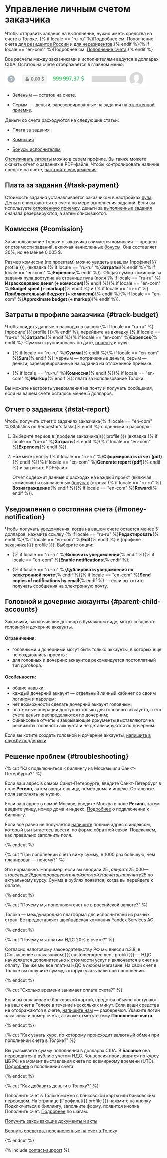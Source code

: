# Управление личным счетом заказчика

Чтобы отправить задания на выполнение, нужно иметь средства на счете в Толоке. {% if locale == "ru-ru" %}Подробнее см. Пополнение счета [для резидентов России](refill-russia.md) и [для нерезидентов](refill.md).{% endif %}{% if locale == "en-com" %}Подробнее см. [Пополнение счета](refill.md).{% endif %}

Все расчеты между заказчиками и исполнителями ведутся в долларах США. Остаток на счете отображается в главном меню:

![](../_images/other/balance-ru.png)

- Зеленым — остаток на счете.

- Серым  — деньги, зарезервированные на задания на [отложенной приемке](../../glossary.md#assignment-review).

Деньги со счета расходуются на следующие статьи:

- [Плата за задания](#task-payment)

- [Комиссия](#comission)

- [Бонусы исполнителям](bonus.md)

[Отслеживать затраты](#track-budget) можно в своем профиле. Вы также можете скачать отчет о заданиях в PDF-файле. Чтобы контролировать наличие средств на счете, [настройте уведомления](#money-notification).

## Плата за задания {#task-payment}

Стоимость задания устанавливается заказчиком в настройках [пула](../../glossary.md#pool). Деньги списываются со счета по мере выполнения заданий. Если вы используете [отложенную приемку](accept.md), деньги за [выполненные задания](../../glossary.md#completed-tasks) сначала резервируются, а затем списываются.

## Комиссия {#comission}

За использование Толоки с заказчика взимается комиссия — процент от стоимости заданий, включая начисленные [бонусы](bonus.md). Она составляет 30%, но не менее 0,005 $.

Размер комиссии (по проектам) можно увидеть в вашем [профиле]({{ profile }}), (вкладка {% if locale == "ru-ru" %}**Затраты**{% endif %}{% if locale == "en-com" %}**Expences**{% endif %}). Общая сумма комиссии за задания пула доступна на странице пула (поля {% if locale == "ru-ru" %}**Израсходовано денег (+ комиссия)**{% endif %}{% if locale == "en-com" %}**Budget spent (+ markup)**{% endif %} и {% if locale == "ru-ru" %}**Приблизительный бюджет (+ комиссия)**{% endif %}{% if locale == "en-com" %}**Approximate budget (+ markup)**{% endif %}).

## Затраты в профиле заказчика {#track-budget}

Чтобы увидеть данные о расходах в вашем {% if locale == "ru-ru" %}[профиле]({{ profile }}){% endif %}, перейдите на вкладку {% if locale == "ru-ru" %}**Затраты**{% endif %}{% if locale == "en-com" %}**Expences**{% endif %}. Суммы сгруппированы по дате, [проекту](../../glossary.md#project) и пулу:

- {% if locale == "ru-ru" %}**Сумма**{% endif %}{% if locale == "en-com" %}**Sum**{% endif %}: черным — потраченные деньги, серым — деньги, зарезервированные на задания на отложенной приемке.

- {% if locale == "ru-ru" %}**Комиссия**{% endif %}{% if locale == "en-com" %}**Markup**{% endif %}: плата за использование Толоки.

Вы можете настроить уведомления на почту и получать сообщения, если на вашем счете осталось менее 5 долларов.

## Отчет о заданиях {#stat-report}

Чтобы получить отчет о заданиях заказчика{% if locale == "en-com" %}Statistics on Requestor's tasks{% endif %} с данными о расходах:

1. Выберите период в [профиле заказчика]({{ profile }}) (вкладка {% if locale == "ru-ru" %}**Затраты**{% endif %}{% if locale == "en-com" %}**Expences**{% endif %}).

1. Нажмите кнопку {% if locale == "ru-ru" %}**Сформировать отчет (pdf)**{% endif %}{% if locale == "en-com" %}**Generate report (pdf)**{% endif %} и загрузите PDF-файл.

    Отчет содержит данные о расходах на каждый проект (включая комиссию) и выплаченных [бонусах](../../glossary.md#reward) (строка {% if locale == "ru-ru" %}**Вознаграждение**{% endif %}{% if locale == "en-com" %}**Reward**{% endif %}).

## Уведомления о состоянии счета {#money-notification}

Чтобы получать уведомления, когда на вашем счете остается менее 5 долларов, нажмите ссылку {% if locale == "ru-ru" %}**Редактировать**{% endif %}{% if locale == "en-com" %}**Edit**{% endif %} в [профиле заказчика]({{ profile }}). Выберите опции:

- {% if locale == "ru-ru" %}**Включить уведомления**{% endif %}{% if locale == "en-com" %}**Enable notifications**{% endif %};

- {% if locale == "ru-ru" %}**Дублировать уведомления по электронной почте**{% endif %}{% if locale == "en-com" %}**Send copies of notifications by email**{% endif %} — если вы хотите получать сообщения на электронную почту.

## Головной и дочерние аккаунты {#parent-child-accounts}

Заказчики, заключившие договор в бумажном виде, могут создавать головной и дочерние аккаунты.

#### Ограничения:

- головными и дочерними могут быть только аккаунты, в которых еще не создавались проекты;
- для головных и дочерних аккаунтов рекомендуется постоплатный тип договора.

#### Особенности:

- общие [навыки](../../glossary.md#skill);
- каждый дочерний аккаунт — отдельный личный кабинет со своим логином и паролем;
- нет возможности сделать дочерний аккаунт головным;
- платежные операции доступны только для головного аккаунта, с его счета деньги распределяются по дочерним;
- финансовые отчеты и закрывающие документы выставляются на реквизиты головного аккаунта и не детализируются по дочерним.

Если вы хотите создать головной и дочерние аккаунты, [напишите в службу поддержки](../troubleshooting/support.md#new).

## Решение проблем {#troubleshooting}

{% cut "Как подключиться к биллингу из Москвы или Санкт-Петербурга?" %}

Если ваш адрес в самом Санкт-Петербурге, введите Санкт-Петербург в поле **Регион**, затем введите улицу, номер дома и индекс. Остальные поля заполнять не нужно.

Если ваш адрес в самой Москве, введите Москва в поле **Регион**, затем введите улицу, номер дома и индекс. [Подробнее](refill-russia.md#step-by-step) о подключении к биллингу.

Если всё равно не получается [напишите](../troubleshooting/troubleshooting.md) полный адрес с индексом, который вы пытаетесь ввести, по форме обратной связи. Подскажем, как правильно заполнить поля.

{% endcut %}

{% cut "При пополнении счета вижу сумму, в 1000 раз большую, чем планировал — почему?" %}

Это нормально. Например, если вы вводили 25 $, а видите 25,000 — это все еще 25 долларов с десятичной запятой. На счет вы получите 25 $ по актуальному курсу. Сумма в рублях появится, когда вы перейдете к оплате.

{% endcut %}

{% cut "Почему мы пополняем счет не в российской валюте?" %}

Толока — международная платформа для исполнителей из разных стран. Ее предоставляет швейцарская компания Yandex Services AG.

{% endcut %}

{% cut "Почему мы платим НДС 20% в счете?" %}

Согласно налоговому законодательству РФ мы внесли п.3.8. в [Соглашение с заказчиком]({{ customeragreement-probki }}) — НДС начисляется дополнительно к стоимости услуг и включается в счет на оплату. Так же мы все платим НДС в любом магазине. На свой счет в Толоке вы получите сумму, которую указывали при пополнении.

{% endcut %}

{% cut "Сколько времени занимает оплата счета?" %}

Если вы оплачиваете банковской картой, средства обычно поступают на ваш счет в Толоке в течение нескольких минут. Если ваши средства не отображаются в счете, [напишите нам](../troubleshooting/support.md#help) — разберемся. Укажите логин заказчика и номер счета, а также отметьте тему **Пополнение счета**.

{% endcut %}

{% cut "Как узнать курс, по которому происходит валютный обмен при пополнении счета в Толоке?" %}

Вы указываете сумму пополнения в долларах США. В **Балансе** она переводится в рубли с учетом НДС. Конверсия производится по курсу ЦБ РФ на момент выставления счета по всемирному времени (UTC). [Подробнее](refill-russia.md) о пополнении счета.

{% endcut %}

{% cut "Как добавить деньги в Толоку?" %}

Пополнить счет в Толоке можно с банковской карты или банковским переводом. На странице [Профиль]({{ profile }}) нажмите на кнопку Подключиться к биллингу, заполните форму, появится кнопка Пополнить счет. [Подробнее](refill-russia.md#step-by-step) по шагам.

[Получить закрывающие документы и акты](../troubleshooting/support.md#feedback_g3b_vj3_qjb)

[Вернуть средства, перечисленные на счет в Толоку](../troubleshooting/support.md#feedback_khw_wc3_qjb)

{% endcut %}

{% include [contact-support](../_includes/contact-support-help.md) %}